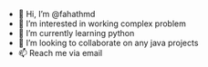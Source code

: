 - 👋 Hi, I’m @fahathmd
- 👀 I’m interested in working complex problem
- 🌱 I’m currently learning python
- 💞️ I’m looking to collaborate on any java projects
- 📫 Reach me via email

<!---
fahathmd/fahathmd is a ✨ special ✨ repository because its `README.md` (this file) appears on your GitHub profile.
You can click the Preview link to take a look at your changes.
--->
